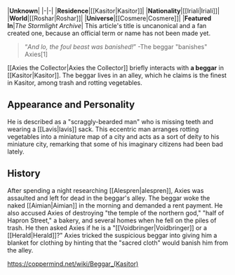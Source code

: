 |**Unknown**|
|-|-|
|**Residence**|[[Kasitor\|Kasitor]]|
|**Nationality**|[[Iriali\|Iriali]]|
|**World**|[[Roshar\|Roshar]]|
|**Universe**|[[Cosmere\|Cosmere]]|
|**Featured In**|*The Stormlight Archive*|
This article's title is uncanonical and a fan created one, because an official term or name has not been made yet.
>“*And lo, the foul beast was banished!*”
\-The beggar "banishes" Axies[1]

[[Axies the Collector\|Axies the Collector]] briefly interacts with **a beggar** in [[Kasitor\|Kasitor]]. The beggar lives in an alley, which he claims is the finest in Kasitor, among trash and rotting vegetables.

## Appearance and Personality
He is described as a "scraggly-bearded man" who is missing teeth and wearing a [[Lavis\|lavis]] sack. This eccentric man arranges rotting vegetables into a miniature map of a city and acts as a sort of deity to his miniature city, remarking that some of his imaginary citizens had been bad lately.

## History
After spending a night researching [[Alespren\|alespren]], Axies was assaulted and left for dead in the beggar's alley. The beggar woke the naked [[Aimian\|Aimian]] in the morning and demanded a rent payment. He also accused Axies of destroying "the temple of the northern god," "half of Hapron Street," a bakery, and several homes when he fell on the piles of trash. He then asked Axies if he is a "[[Voidbringer\|Voidbringer]] or a [[Herald\|Herald]]?" Axies tricked the suspicious beggar into giving him a blanket for clothing by hinting that the "sacred cloth" would banish him from the alley.



https://coppermind.net/wiki/Beggar_(Kasitor)